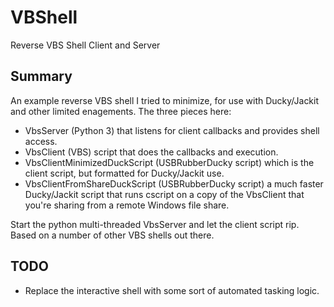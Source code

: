 # VBShell
Reverse VBS Shell Client and Server

## Summary
An example reverse VBS shell I tried to minimize, for use with Ducky/Jackit and other limited enagements. The three pieces here: 
* VbsServer (Python 3) that listens for client callbacks and provides shell access.
* VbsClient (VBS) script that does the callbacks and execution.
* VbsClientMinimizedDuckScript (USBRubberDucky script) which is the client script, but formatted for Ducky/Jackit use.
* VbsClientFromShareDuckScript (USBRubberDucky script) a much faster Ducky/Jackit script that runs cscript on a copy of the VbsClient that you're sharing from a remote Windows file share.

Start the python multi-threaded VbsServer and let the client script rip. Based on a number of other VBS shells out there.

## TODO
* Replace the interactive shell with some sort of automated tasking logic.
